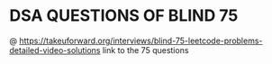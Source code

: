 # DSA QUESTIONS OF BLIND 75 

@ https://takeuforward.org/interviews/blind-75-leetcode-problems-detailed-video-solutions
link to the 75 questions
